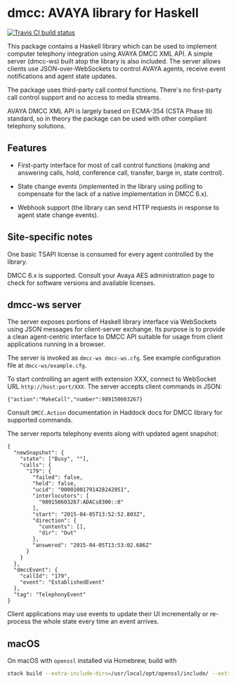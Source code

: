 # dmcc: AVAYA library for Haskell

[![Travis CI build status](https://travis-ci.org/f-me/dmcc.svg)](https://travis-ci.org/f-me/dmcc)

This package contains a Haskell library which can be used to implement
computer telephony integration using AVAYA DMCC XML API. A simple
server (dmcc-ws) built atop the library is also included. The server
allows clients use JSON-over-WebSockets to control AVAYA agents,
receive event notifications and agent state updates.

The package uses third-party call control functions. There's no
first-party call control support and no access to media streams.

AVAYA DMCC XML API is largely based on ECMA-354 (CSTA Phase III)
standard, so in theory the package can be used with other compliant
telephony solutions.

## Features

- First-party interface for most of call control functions (making and
  answering calls, hold, conference call, transfer, barge in, state
  control).

- State change events (implemented in the library using polling to
  compensate for the lack of a native implementation in DMCC 6.x).

- Webhook support (the library can send HTTP requests in response to
  agent state change events).

## Site-specific notes

One basic TSAPI license is consumed for every agent controlled by
the library.

DMCC 6.x is supported. Consult your Avaya AES administration page to
check for software versions and available licenses.

## dmcc-ws server

The server exposes portions of Haskell library interface via
WebSockets using JSON messages for client-server exchange. Its purpose
is to provide a clean agent-centric interface to DMCC API suitable for
usage from client applications running in a browser.

The server is invoked as `dmcc-ws dmcc-ws.cfg`. See example
configuration file at `dmcc-ws/example.cfg`.

To start controlling an agent with extension XXX, connect to WebSocket
URL `http://host:port/XXX`. The server accepts client commands in
JSON:

    {"action":"MakeCall","number":989150603267}

Consult `DMCC.Action` documentation in Haddock docs for DMCC library
for supported commands.

The server reports telephony events along with updated agent snapshot:

    {
      "newSnapshot": {
        "state": ["Busy", ""],
        "calls": {
          "179": {
            "failed": false,
            "held": false,
            "ucid": "00001001791428242051",
            "interlocutors": [
              "989150603267:ADACs8300::0"
            ],
            "start": "2015-04-05T13:52:52.803Z",
            "direction": {
              "contents": [],
              "dir": "Out"
            },
            "answered": "2015-04-05T13:53:02.686Z"
          }
        }
      },
      "dmccEvent": {
        "callId": "179",
        "event": "EstablishedEvent"
      },
      "tag": "TelephonyEvent"
    }

Client applications may use events to update their UI incrementally or
re-process the whole state every time an event arrives.

## macOS

On macOS with `openssl` installed via Homebrew, build with

```bash
stack build --extra-include-dirs=/usr/local/opt/openssl/include/ --extra-lib-dirs=/usr/local/opt/openssl/lib/
```
